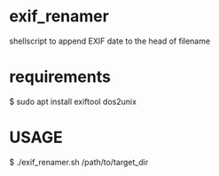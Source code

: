 # exif_renamer
shellscript to append EXIF date to the head of filename

# requirements

   $ sudo apt install exiftool dos2unix

# USAGE

   $ ./exif_renamer.sh /path/to/target_dir

